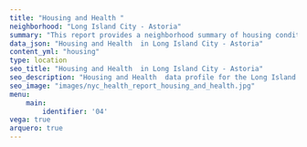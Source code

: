 ```yaml
---
title: "Housing and Health "
neighborhood: "Long Island City - Astoria"
summary: "This report provides a neighborhood summary of housing conditions and related health outcomes. It also describes population characteristics that can increase vulnerability to housing hazards."
data_json: "Housing and Health  in Long Island City - Astoria"
content_yml: "housing"
type: location
seo_title: "Housing and Health  in Long Island City - Astoria"
seo_description: "Housing and Health  data profile for the Long Island City - Astoria neighborhood of NYC."
seo_image: "images/nyc_health_report_housing_and_health.jpg"
menu:
    main:
        identifier: '04'
vega: true
arquero: true
---
```

